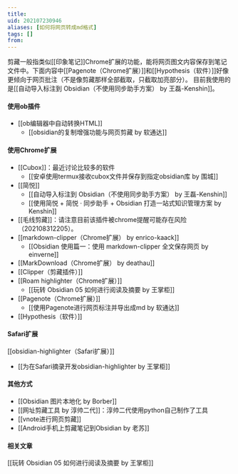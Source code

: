 ```yaml
---
title: 
uid: 202107230946
aliases: [如何将网页转成md格式]
tags: []
from: 
---
```

剪藏一般指类似[[印象笔记]]Chrome扩展的功能，能将网页图文内容保存到笔记文件中。下面内容中[[Pagenote（Chrome扩展）]]和[[Hypothesis（软件）]]好像更倾向于网页批注（不是像剪藏那样全部截取，只截取加亮部分）。
目前我使用的是[[自动导入标注到 Obsidian（不使用同步助手方案） by 王磊-Kenshin]]。

#### 使用ob插件
- [[ob编辑器中自动转换HTML]]
	- [[obsidian的复制增强功能与网页剪藏 by 软通达]]

#### 使用Chrome扩展
- [[Cubox]]：最近讨论比较多的软件
	- [[安卓使用termux接收cubox文件并保存到指定obsidian库 by 围城]]
- [[简悦]]
	- [[自动导入标注到 Obsidian（不使用同步助手方案） by 王磊-Kenshin]]
	- [[使用简悦 + 简悦 · 同步助手 + Obsidian 打造一站式知识管理方案 by Kenshin]]
- [[毛线剪藏]]：请注意目前该插件被chrome提醒可能存在风险（202108312205）。
- [[markdown-clipper（Chrome扩展） by enrico-kaack]]
	- [[Obsidian 使用篇一：使用 markdown-clipper 全文保存网页 by einverne]]
- [[MarkDownload（Chrome扩展） by deathau]]
- [[Clipper（剪藏插件）]]
- [[Roam highlighter（Chrome扩展）]]
	- [[玩转 Obsidian 05 如何进行阅读及摘要  by 王掌柜]]
- [[Pagenote（Chrome扩展）]]
	- [[使用Pagenote进行网页标注并导出成md by 软通达]]
- [[Hypothesis（软件）]]

#### Safari扩展
[[obsidian-highlighter（Safari扩展）]]
- [[为在Safari摘录开发obsidian-highlighter by 王掌柜]]

#### 其他方式
- [[Obsidian 图片本地化 by Borber]]
- [[网址剪藏工具 by 淳帅二代]]：淳帅二代使用python自己制作了工具
- [[vnote进行网页剪藏]]
- [[Android手机上剪藏笔记到Obsidian by 老苏]]

#### 相关文章
[[玩转 Obsidian 05 如何进行阅读及摘要  by 王掌柜]]